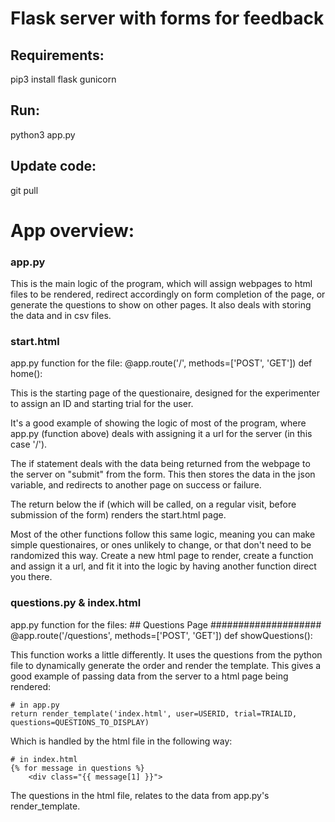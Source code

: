 # Flask server with forms for feedback

## Requirements:
pip3 install flask gunicorn

## Run:
python3 app.py

## Update code:
git pull

# App overview:

### app.py
This is the main logic of the program, which will assign webpages to html files to be rendered, redirect accordingly on form completion of the page, or generate the questions to show on other pages. It also deals with storing the data and in csv files.

### start.html

app.py function for the file:
    @app.route('/', methods=['POST', 'GET'])
    def home():

This is the starting page of the questionaire, designed for the experimenter to assign an ID and starting trial for the user.

It's a good example of showing the logic of most of the program, where app.py (function above) deals with assigning it a url for the server (in this case '/'). 

The if statement deals with the data being returned from the webpage to the server on "submit" from the form. This then stores the data in the json variable, and redirects to another page on success or failure.

The return below the if (which will be called, on a regular visit, before submission of the form) renders the start.html page.

Most of the other functions follow this same logic, meaning you can make simple questionaires, or ones unlikely to change, or that don't need to be randomized this way. Create a new html page to render, create a function and assign it a url, and fit it into the logic by having another function direct you there.

### questions.py & index.html

app.py function for the files:
    ## Questions Page ####################
    @app.route('/questions', methods=['POST', 'GET'])
    def showQuestions():

This function works a little differently. It uses the questions from the python file to dynamically generate the order and render the template. This gives a good example of passing data from the server to a html page being rendered:

    # in app.py
    return render_template('index.html', user=USERID, trial=TRIALID, questions=QUESTIONS_TO_DISPLAY)

Which is handled by the html file in the following way:

    # in index.html
    {% for message in questions %}
        <div class="{{ message[1] }}">

The questions in the html file, relates to the data from app.py's render_template.